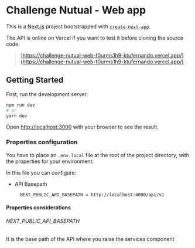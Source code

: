 # Challenge Nutual - Web app

This is a [Next.js](https://nextjs.org/) project bootstrapped with [`create-next-app`](https://github.com/vercel/next.js/tree/canary/packages/create-next-app).

The API is online on Vercel if you want to test it before cloning the source code.

> [https://challenge-nutual-web-f0urms1h9-ktufernando.vercel.app/](https://challenge-nutual-web-f0urms1h9-ktufernando.vercel.app/)

## Getting Started

First, run the development server:

```bash
npm run dev
# or
yarn dev
```

Open [http://localhost:3000](http://localhost:3000) with your browser to see the result.

### Properties configuration

You have to place an `.env.local` file at the root of the project directory, with the properties for your environment.

In this file you can configure:

- API Basepath

        NEXT_PUBLIC_API_BASEPATH = http://localhost:4000/api/v1

#### Properties considerations

###### NEXT_PUBLIC_API_BASEPATH

It is the base path of the API where you raise the services component
